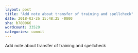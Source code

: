 ```yaml
---
layout: post
title: "Add note about transfer of training and spellcheck"
date: 2018-02-26 15:48:25 -0800
sha: b780066
wordcount: 33520
categories: commit
---
```

Add note about transfer of training and spellcheck
